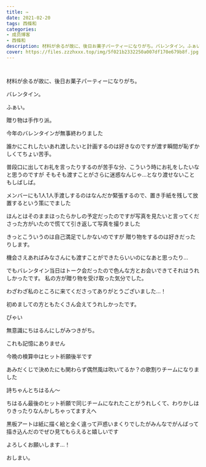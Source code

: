 ```yaml
---
title: ✑
date: 2021-02-20
tags: 西條和
categories: 
- 成员博客
- 西條和
description: 材料が余るが故に、後日お菓子パーティーになりがち。バレンタイン。ふぁい。贈り物は手作り派。...
cover: https://files.zzzhxxx.top/img/5f021b2332250a007df170e679b8f.jpg 
---
```


        ﻿
















材料が余るが故に、後日お菓子パーティーになりがち。







バレンタイン。







ふぁい。









贈り物は手作り派。











今年のバレンタインが無事終わりました













誰かにこれしたいあれ渡したいと計画するのは好きなのですが渡す瞬間が恥ずかしくてちょい苦手。













普段口に出してお礼を言ったりするのが苦手な分、こういう時にお礼をしたいなと思うのですが
そもそも渡すことがさらに迷惑なんじゃ…となり渡せないこともしばしば。

















メンバーにも1人1人手渡しするのはなんだか緊張するので、置き手紙を残して放置するという策にでました















ほんとはそのままほったらかしの予定だったのですが写真を見たいと言ってくださった方がいたので慌てて引き返して写真を撮りました
















きっとこういうのは自己満足でしかないのですが
贈り物をするのは好きだったりします。













機会さえあればみなさんにも渡すことができたらいいのになあと思ったり…














でもバレンタイン当日はトーク会だったので色んな方とお会いできてそれはうれしかったです。
私の方が贈り物を受け取った気分でした。










わざわざ私のところに来てくださってありがとうございました…！











初めましての方ともたくさん会えてうれしかったです。

























ぴゃい











無意識にちはるんにしがみつきがち。




これも記憶にありません








今晩の検算中はヒット祈願後半です









あみだくじで決めたにも関わらず偶然風は吹いてるか？の歌割りチームになりました








詩ちゃんとちはるん〜













ちはるん最後のヒット祈願で同じチームになれたことがうれしくて、わりかしはりきったりなんかしちゃってますえへ














黒板アートは紙に描く絵と全く違って戸惑いまくりでしたがみんなでがんばって描き込んだのでぜひ見てもらえると嬉しいです
















よろしくお願いします…！




















おしまい。



